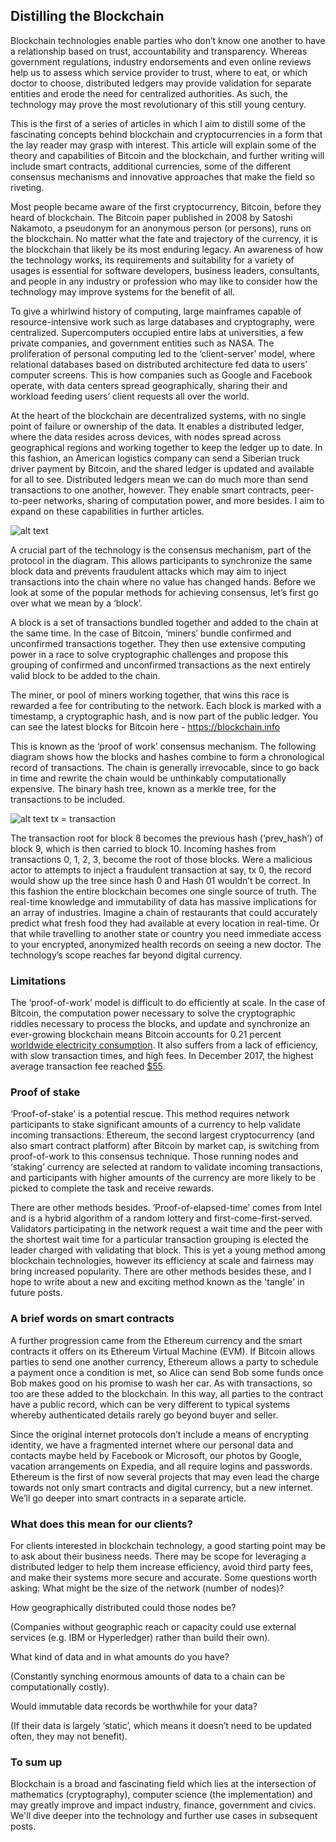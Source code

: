 
## Distilling the Blockchain



Blockchain technologies enable parties who don’t know one another to have a relationship based on trust, accountability and transparency. Whereas government regulations, industry endorsements and even online reviews help us to assess which service provider to trust, where to eat, or which doctor to choose, distributed ledgers may provide validation for separate entities and erode the need for centralized authorities. As such, the technology may prove the most revolutionary of this still young century. 

This is the first of a series of articles in which I aim to distill some of the fascinating concepts behind blockchain and cryptocurrencies in a form that the lay reader may grasp with interest. This article will explain some of the theory and capabilities of Bitcoin and the blockchain, and further writing will include smart contracts, additional currencies, some of the different consensus mechanisms and innovative approaches that make the field so riveting.

Most people became aware of the first cryptocurrency, Bitcoin, before they heard of blockchain. The Bitcoin paper published in 2008 by Satoshi Nakamoto, a pseudonym for an anonymous person (or persons), runs on the blockchain. No matter what the fate and trajectory of the currency, it is the blockchain that likely be its most enduring legacy. An awareness of how the technology works, its requirements and suitability for a variety of usages is essential for software developers, business leaders, consultants, and people in any industry or profession who may like to consider how the technology may improve systems for the benefit of all.

To give a whirlwind history of computing, large mainframes capable of resource-intensive work such as large databases and cryptography, were centralized. Supercomputers occupied entire labs at universities, a few private companies, and government entities such as NASA. The proliferation of personal computing led to the ‘client-server’ model, where relational databases based on distributed architecture fed data to users’ computer screens. This is how companies such as Google and Facebook operate, with data centers spread geographically, sharing their and workload feeding users’ client requests all over the world.

At the heart of the blockchain are decentralized systems, with no single point of failure or ownership of the data. It 
enables a distributed ledger, where the data resides across devices, with nodes spread across geographical regions and working together to keep the ledger up to date. In this fashion, an American logistics company can send a Siberian truck driver payment by Bitcoin, and the shared ledger is updated and available for all to see. 
Distributed ledgers mean we can do much more than send transactions to one another, however. They enable smart contracts, peer-to-peer networks, sharing of computation power, and more besides. I aim to expand on these capabilities in further articles.





![alt text](files/blockchain_articles\images\blockchain1.PNG "Distributed ledger")


A crucial part of the technology is the consensus mechanism, part of the protocol in the diagram. This allows participants to synchronize the same block data and prevents fraudulent attacks which may aim to inject transactions into the chain where no value has changed hands. Before we look at some of the popular methods for achieving consensus, let’s first go over what we mean by a ‘block’.

A block is a set of transactions bundled together and added to the chain at the same time. In the case of Bitcoin, ‘miners’ bundle confirmed and unconfirmed transactions together. They then use extensive computing power in a race to solve cryptographic challenges and propose this grouping of confirmed and unconfirmed transactions as the next entirely valid block to be added to the chain. 

The miner, or pool of miners working together, that wins this race is rewarded a fee for contributing to the network. Each block is marked with a timestamp, a cryptographic hash, and is now part of the public ledger. You can see the latest blocks for Bitcoin here - https://blockchain.info 

This is known as the ‘proof of work’ consensus mechanism. The following diagram shows how the blocks and hashes combine to form a chronological record of transactions. The chain is generally irrevocable, since to go back in time and rewrite the chain would be unthinkably computationally expensive. The binary hash tree, known as a merkle tree, for the transactions to be included.


![alt text](files/blockchain_articles\images\blockchain2.PNG "Merkle tree")
tx = transaction


The transaction root for block 8 becomes the previous hash (‘prev_hash’) of block 9, which is then carried to block 10. Incoming hashes from transactions 0, 1, 2, 3, become the root of those blocks. Were a malicious actor to attempts to inject a fraudulent transaction at say, tx 0, the record would show up the tree since hash 0 and Hash 01 wouldn’t be correct. 
In this fashion the entire blockchain becomes one single source of truth.  The real-time knowledge and immutability of data has massive implications for an array of industries. Imagine a chain of restaurants that could accurately predict what fresh food they had available at every location in real-time. Or that while travelling to another state or country you need immediate access to your encrypted, anonymized health records on seeing a new doctor. The technology’s scope reaches far beyond digital currency. 


### Limitations



The ‘proof-of-work’ model is difficult to do efficiently at scale. In the case of Bitcoin, the computation power necessary to solve the cryptographic riddles necessary to process the blocks, and update and synchronize an ever-growing blockchain means Bitcoin accounts for 0.21 percent [worldwide electricity consumption](https://digiconomist.net/bitcoin-energy-consumption).
It also suffers from a lack of efficiency, with slow transaction times, and high fees. In December 2017, the highest average transaction fee reached [$55](https://bitinfocharts.com/comparison/bitcoin-transactionfees.html#3m).


### Proof of stake


‘Proof-of-stake’ is a potential rescue. This method requires network participants to stake significant amounts of a currency to help validate incoming transactions. Ethereum, the second largest cryptocurrency (and also smart contract platform) after Bitcoin by market cap, is switching from proof-of-work to this consensus technique. Those running nodes and ‘staking’ currency are selected at random to validate incoming transactions, and participants with higher amounts of the currency are more likely to be picked to complete the task and receive rewards. 

There are other methods besides. ‘Proof-of-elapsed-time’ comes from Intel and is a hybrid algorithm of a random lottery and first-come-first-served. Validators participating in the network request a wait time and the peer with the shortest wait time for a particular transaction grouping is elected the leader charged with validating that block. This is yet a young method among blockchain technologies, however its efficiency at scale and fairness may bring increased popularity.
There are other methods besides these, and I hope to write about a new and exciting method known as the 'tangle' in future posts. 


### A brief words on smart contracts


A further progression came from the Ethereum currency and the smart contracts it offers on its Ethereum Virtual Machine (EVM). If Bitcoin allows parties to send one another currency, Ethereum allows a party to schedule a payment once a condition is met, so Alice can send Bob some funds once Bob makes good on his promise to wash her car. As with transactions, so too are these added to the blockchain. In this way, all parties to the contract have a public record, which can be very different to typical systems whereby authenticated details rarely go beyond buyer and seller.

Since the original internet protocols don’t include a means of encrypting identity, we have a fragmented internet where our personal data and contacts maybe held by Facebook or Microsoft, our photos by Google, vacation arrangements on Expedia, and all require logins and passwords. Ethereum is the first of now several projects that may even lead the charge towards not only smart contracts and digital currency, but a new internet. We’ll go deeper into smart contracts in a separate article. 


### What does this mean for our clients?


For clients interested in blockchain technology, a good starting point may be to ask about their business needs. There may be scope for leveraging a distributed ledger to help them increase efficiency, avoid third party fees, and make their systems more secure and accurate. Some questions worth asking:
What might be the size of the network (number of nodes)?

How geographically distributed could those nodes be?

(Companies without geographic reach or capacity could use external services (e.g. IBM or Hyperledger) rather than build their own).

What kind of data and in what amounts do you have? 

(Constantly synching enormous amounts of data to a chain can be computationally costly).

Would immutable data records be worthwhile for your data?

(If their data is largely ‘static’, which means it doesn’t need to be updated often, they may not benefit). 


### To sum up

Blockchain is a broad and fascinating field which lies at the intersection of mathematics (cryptography), computer science (the implementation) and may greatly improve and impact industry, finance, government and civics. We'll dive deeper into the technology and further use cases in subsequent posts. 
